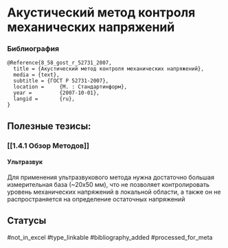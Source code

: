 # Акустический метод контроля механических напряжений

### Библиография
```
@Reference{8_58_gost_r_52731_2007,
  title = {Акустический метод контроля механических напряжений},
  media = {text},
  subtitle = {ГОСТ Р 52731-2007},
  location =     {М. : Стандартинформ},
  year =         {2007-10-01},
  langid =       {ru},
}
```

## Полезные тезисы:
### [[1.4.1 Обзор Методов]]
#### Ультразвук
Для применения ультразвукового метода нужна достаточно большая измерительная база (~20х50 мм), что не позволяет контролировать уровень механических напряжений в локальной области, а также он не распространяется на определение остаточных напряжений

## Статусы
#not_in_excel 
#type_linkable 
#bibliography_added
#processed_for_meta
